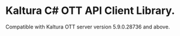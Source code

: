 # Kaltura C# OTT API Client Library.
Compatible with Kaltura OTT server version 5.9.0.28736 and above.
